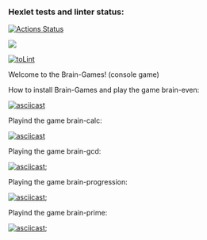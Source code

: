 ### Hexlet tests and linter status:

[![Actions Status](https://github.com/Aleksandr-Bondarev/frontend-project-lvl1/workflows/hexlet-check/badge.svg)](https://github.com/Aleksandr-Bondarev/frontend-project-lvl1/actions)

<a href="https://codeclimate.com/github/codeclimate/codeclimate/maintainability"><img src="https://api.codeclimate.com/v1/badges/a99a88d28ad37a79dbf6/maintainability" /></a>

[![toLint](https://github.com/Aleksandr-Bondarev/frontend-project-lvl1/actions/workflows/toLint.yml/badge.svg)](https://github.com/Aleksandr-Bondarev/frontend-project-lvl1/actions/workflows/toLint.yml)

Welcome to the Brain-Games! (console game)

How to install Brain-Games and play the game brain-even:

[![asciicast](https://asciinema.org/a/NFE0VPuRdkkG97HGw2OmvSZQe.svg)](https://asciinema.org/a/NFE0VPuRdkkG97HGw2OmvSZQe)

Playind the game brain-calc:

[![asciicast](https://asciinema.org/a/CigKH3Is8ii2Ews0HQi58PNyu.svg)](https://asciinema.org/a/CigKH3Is8ii2Ews0HQi58PNyu)

Playing the game brain-gcd:

[![asciicast](https://asciinema.org/a/jz74UumJiJwFxVfxwSjkh9zbG.svg)](https://asciinema.org/a/jz74UumJiJwFxVfxwSjkh9zbG);

Playing the game brain-progression:

[![asciicast](https://asciinema.org/a/qf6KsaMnFDRK5yU52MA8YGHe7.svg)](https://asciinema.org/a/qf6KsaMnFDRK5yU52MA8YGHe7);

Playind the game brain-prime:

[![asciicast](https://asciinema.org/a/75wz42LGlnNTaMLOwEkbVB1Bh.svg)](https://asciinema.org/a/75wz42LGlnNTaMLOwEkbVB1Bh);
